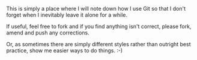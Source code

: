This is simply a place where I will note down how I use Git so that I don't forget when I inevitably leave it alone for a while.

If useful, feel free to fork and if you find anything isn't correct, please fork, amend and push any corrections.  

Or, as sometimes there are simply different styles rather than outright best practice, show me easier ways to do things. :-)
